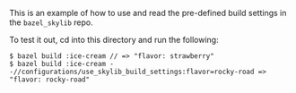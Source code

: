 This is an example of how to use and read the pre-defined build
settings in the `bazel_skylib` repo.

To test it out, cd into this directory and run the following:

```
$ bazel build :ice-cream // => "flavor: strawberry"
$ bazel build :ice-cream --//configurations/use_skylib_build_settings:flavor=rocky-road => "flavor: rocky-road"
```
